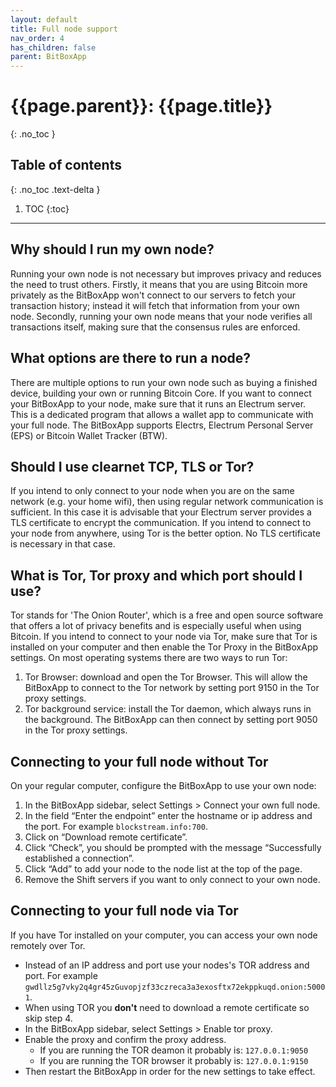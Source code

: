 ```yaml
---
layout: default
title: Full node support
nav_order: 4
has_children: false
parent: BitBoxApp
---
```


# {{page.parent}}: {{page.title}}
{: .no_toc }

## Table of contents
{: .no_toc .text-delta }

1. TOC
{:toc}

---

## Why should I run my own node?
Running your own node is not necessary but improves privacy and reduces the need to trust others.
Firstly, it means that you are using Bitcoin more privately as the BitBoxApp won't connect to our servers to fetch your transaction history; instead it will fetch that information from your own node.
Secondly, running your own node means that your node verifies all transactions itself, making sure that the consensus rules are enforced.

## What options are there to run a node?
There are multiple options to run your own node such as buying a finished device, building your own or running Bitcoin Core.
If you want to connect your BitBoxApp to your node, make sure that it runs an Electrum server. This is a dedicated program that allows a wallet app to communicate with your full node.
The BitBoxApp supports Electrs, Electrum Personal Server (EPS) or Bitcoin Wallet Tracker (BTW).

## Should I use clearnet TCP, TLS or Tor?
If you intend to only connect to your node when you are on the same network (e.g. your home wifi), then using regular network communication is sufficient.
In this case it is advisable that your Electrum server provides a TLS certificate to encrypt the communication.
If you intend to connect to your node from anywhere, using Tor is the better option. No TLS certificate is necessary in that case.

## What is Tor, Tor proxy and which port should I use?
Tor stands for 'The Onion Router', which is a free and open source software that offers a lot of privacy benefits and is especially useful when using Bitcoin.
If you intend to connect to your node via Tor, make sure that Tor is installed on your computer and then enable the Tor Proxy in the BitBoxApp settings.
On most operating systems there are two ways to run Tor:
1. Tor Browser: download and open the Tor Browser. This will allow the BitBoxApp to connect to the Tor network by setting port 9150 in the Tor proxy settings.
2. Tor background service: install the Tor daemon, which always runs in the background. The BitBoxApp can then connect by setting port 9050 in the Tor proxy settings.

## Connecting to your full node without Tor
On your regular computer, configure the BitBoxApp to use your own node:

1. In the BitBoxApp sidebar, select Settings > Connect your own full node.
3. In the field “Enter the endpoint” enter the hostname or ip address and the port. For example `blockstream.info:700`.
4. Click on “Download remote certificate”.
5. Click “Check”, you should be prompted with the message “Successfully established a connection”.
6. Click “Add” to add your node to the node list at the top of the page.
7. Remove the Shift servers if you want to only connect to your own node.

## Connecting to your full node via Tor
If you have Tor installed on your computer, you can access your own node remotely over Tor.
- Instead of an IP address and port use your nodes's TOR address and port. For example `gwdllz5g7vky2q4gr45zGuvopjzf33czreca3a3exosftx72ekppkuqd.onion:50001`.
- When using TOR you **don't** need to download a remote certificate so skip step 4.
- In the BitBoxApp sidebar, select Settings > Enable tor proxy.
- Enable the proxy and confirm the proxy address.
  - If you are running the TOR deamon it probably is: `127.0.0.1:9050`
  - If you are running the TOR browser it probably is: `127.0.0.1:9150`
- Then restart the BitBoxApp in order for the new settings to take effect. 
